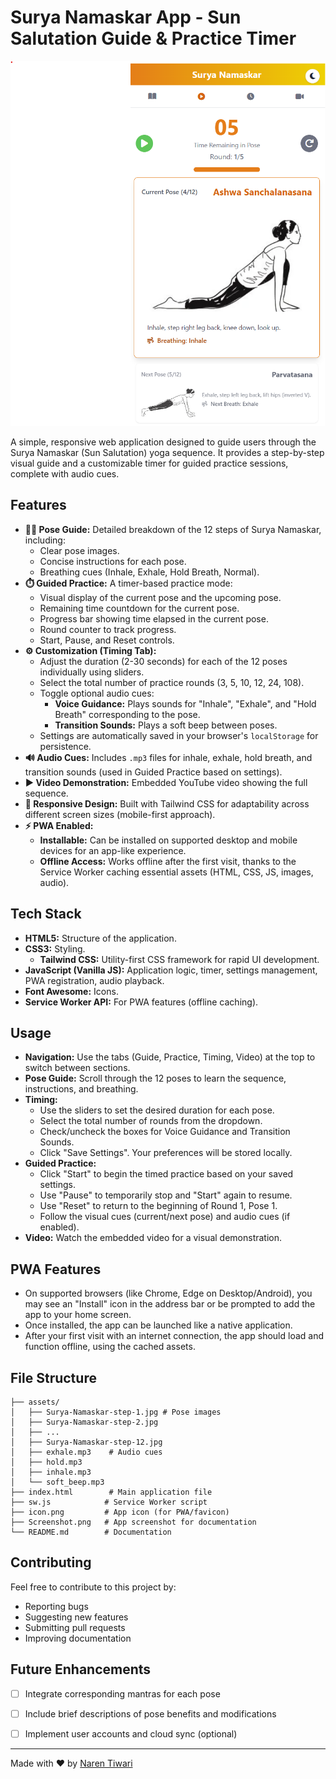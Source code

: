 # Surya Namaskar App - Sun Salutation Guide & Practice Timer

![Surya Namaskar App Screenshot](Screenshot.png)

A simple, responsive web application designed to guide users through the Surya Namaskar (Sun Salutation) yoga sequence. It provides a step-by-step visual guide and a customizable timer for guided practice sessions, complete with audio cues.

## Features

*   **🧘‍♀️ Pose Guide:** Detailed breakdown of the 12 steps of Surya Namaskar, including:
    *   Clear pose images.
    *   Concise instructions for each pose.
    *   Breathing cues (Inhale, Exhale, Hold Breath, Normal).
*   **⏱️ Guided Practice:** A timer-based practice mode:
    *   Visual display of the current pose and the upcoming pose.
    *   Remaining time countdown for the current pose.
    *   Progress bar showing time elapsed in the current pose.
    *   Round counter to track progress.
    *   Start, Pause, and Reset controls.
*   **⚙️ Customization (Timing Tab):**
    *   Adjust the duration (2-30 seconds) for each of the 12 poses individually using sliders.
    *   Select the total number of practice rounds (3, 5, 10, 12, 24, 108).
    *   Toggle optional audio cues:
        *   **Voice Guidance:** Plays sounds for "Inhale", "Exhale", and "Hold Breath" corresponding to the pose.
        *   **Transition Sounds:** Plays a soft beep between poses.
    *   Settings are automatically saved in your browser's `localStorage` for persistence.
*   **🔊 Audio Cues:** Includes `.mp3` files for inhale, exhale, hold breath, and transition sounds (used in Guided Practice based on settings).
*   **▶️ Video Demonstration:** Embedded YouTube video showing the full sequence.
*   **📱 Responsive Design:** Built with Tailwind CSS for adaptability across different screen sizes (mobile-first approach).
*   **⚡ PWA Enabled:**
    *   **Installable:** Can be installed on supported desktop and mobile devices for an app-like experience.
    *   **Offline Access:** Works offline after the first visit, thanks to the Service Worker caching essential assets (HTML, CSS, JS, images, audio).

## Tech Stack

*   **HTML5:** Structure of the application.
*   **CSS3:** Styling.
    *   **Tailwind CSS:** Utility-first CSS framework for rapid UI development.
*   **JavaScript (Vanilla JS):** Application logic, timer, settings management, PWA registration, audio playback.
*   **Font Awesome:** Icons.
*   **Service Worker API:** For PWA features (offline caching).


## Usage

*   **Navigation:** Use the tabs (Guide, Practice, Timing, Video) at the top to switch between sections.
*   **Pose Guide:** Scroll through the 12 poses to learn the sequence, instructions, and breathing.
*   **Timing:**
    *   Use the sliders to set the desired duration for each pose.
    *   Select the total number of rounds from the dropdown.
    *   Check/uncheck the boxes for Voice Guidance and Transition Sounds.
    *   Click "Save Settings". Your preferences will be stored locally.
*   **Guided Practice:**
    *   Click "Start" to begin the timed practice based on your saved settings.
    *   Use "Pause" to temporarily stop and "Start" again to resume.
    *   Use "Reset" to return to the beginning of Round 1, Pose 1.
    *   Follow the visual cues (current/next pose) and audio cues (if enabled).
*   **Video:** Watch the embedded video for a visual demonstration.

## PWA Features

*   On supported browsers (like Chrome, Edge on Desktop/Android), you may see an "Install" icon in the address bar or be prompted to add the app to your home screen.
*   Once installed, the app can be launched like a native application.
*   After your first visit with an internet connection, the app should load and function offline, using the cached assets.

## File Structure

```
├── assets/
│   ├── Surya-Namaskar-step-1.jpg # Pose images
│   ├── Surya-Namaskar-step-2.jpg
│   ├── ...
│   ├── Surya-Namaskar-step-12.jpg
│   ├── exhale.mp3    # Audio cues
│   ├── hold.mp3
│   ├── inhale.mp3
│   └── soft_beep.mp3
├── index.html        # Main application file
├── sw.js            # Service Worker script
├── icon.png         # App icon (for PWA/favicon)
├── Screenshot.png   # App screenshot for documentation
└── README.md        # Documentation
```

## Contributing

Feel free to contribute to this project by:
- Reporting bugs
- Suggesting new features
- Submitting pull requests
- Improving documentation

## Future Enhancements

- [ ] Integrate corresponding mantras for each pose
- [ ] Include brief descriptions of pose benefits and modifications
- [ ] Implement user accounts and cloud sync (optional)



---
Made with ❤️ by [Naren Tiwari](mailto:tiwarinaren@gmail.com)
